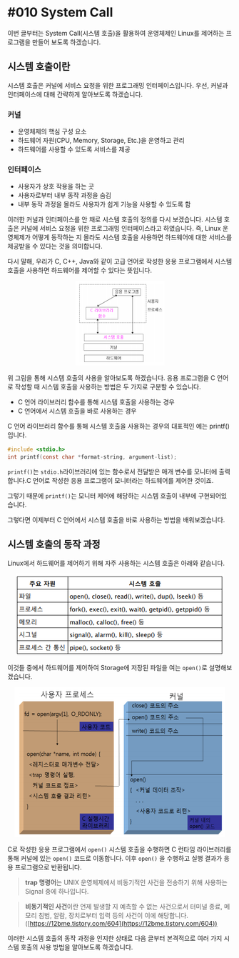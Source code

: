 # #010 System Call

이번 글부터는 System Call(시스템 호출)을 활용하여 운영체제인 Linux를 제어하는 프로그램을 만들어 보도록 하겠습니다.

## 시스템 호출이란

시스템 호출은 커널에 서비스 요청을 위한 프로그래밍 인터페이스입니다. 우선, 커널과 인터페이스에 대해 간략하게 알아보도록 하겠습니다.

### 커널

- 운영체제의 핵심 구성 요소
- 하드웨어 자원(CPU, Memory, Storage, Etc.)을 운영하고 관리
- 하드웨어를 사용할 수 있도록 서비스를 제공

### 인터페이스

- 사용자가 상호 작용을 하는 곳
- 사용자로부터 내부 동작 과정을 숨김
- 내부 동작 과정을 몰라도 사용자가 쉽게 기능을 사용할 수 있도록 함

이러한 커널과 인터페이스를 안 채로 시스템 호출의 정의를 다시 보겠습니다. 시스템 호출은 커널에 서비스 요청을 위한 프로그래밍 인터페이스라고 하였습니다. 즉, Linux 운영체제가 어떻게 동작하는 지 몰라도 시스템 호출을 사용하면 하드웨어에 대한 서비스를 제공받을 수 있다는 것을 의미합니다.

다시 말해, 우리가 C, C++, Java와 같이 고급 언어로 작성한 응용 프로그램에서 시스템 호출을 사용하면 하드웨어를 제어할 수 있다는 뜻입니다.

<p align="center"><img src="../../images/시스템프로그래밍및보안/%23010%20System%20Call/Untitled.png"></p>

위 그림을 통해 시스템 호출의 사용을 알아보도록 하겠습니다. 응용 프로그램을 C 언어로 작성할 때 시스템 호출을 사용하는 방법은 두 가지로 구분할 수 있습니다.

- C 언어 라이브러리 함수를 통해 시스템 호출을 사용하는 경우
- C 언어에서 시스템 호출을 바로 사용하는 경우

C 언어 라이브러리 함수를 통해 시스템 호출을 사용하는 경우의 대표적인 예는 printf()입니다. 

```c
#include <stdio.h>
int printf(const char *format-string, argument-list);
```

`printf()`는 `stdio.h`라이브러리에 있는 함수로서 전달받은 매개 변수를 모니터에 출력합니다.C 언어로 작성한 응용 프로그램이 모니터라는 하드웨어를 제어한 것이죠.

그렇기 때문에 `printf()`는 모니터 제어에 해당하는 시스템 호출이 내부에 구현되어있습니다.

그렇다면 이제부터 C 언어에서 시스템 호출을 바로 사용하는 방법을 배워보겠습니다.

## 시스템 호출의 동작 과정

Linux에서 하드웨어를 제어하기 위해 자주 사용하는 시스템 호출은 아래와 같습니다.

<p align="center"><img src="../../images/시스템프로그래밍및보안/%23010%20System%20Call/Untitled%201.png"></p>

이것들 중에서 하드웨어를 제어하여 Storage에 저장된 파일을 여는 `open()`로 설명해보겠습니다.

<p align="center"><img src="../../images/시스템프로그래밍및보안/%23010%20System%20Call/Untitled%202.png"></p>

C로 작성한 응용 프로그램에서 `open()` 시스템 호출을 수행하면 C 런타임 라이브러리를 통해 커널에 있는 `open()` 코드로 이동합니다. 이후 `open()` 을 수행하고 실행 결과가 응용 프로그램으로 반환됩니다.

> **trap 명령어**는 UNIX 운영체제에서 비동기적인 사건을 전송하기 위해 사용하는 Signal 중에 하나입니다.
> 

> **비동기적인 사건**이란 언제 발생할 지 예측할 수 없는 사건으로서 터미널 종료, 메모리 침범, 알람, 장치로부터 입력 등의 사건이 이에 해당합니다. ([https://12bme.tistory.com/604](https://12bme.tistory.com/604))
> 

이러한 시스템 호출의 동작 과정을 인지한 상태로 다음 글부터 본격적으로 여러 가지 시스템 호출의 사용 방법을 알아보도록 하겠습니다.